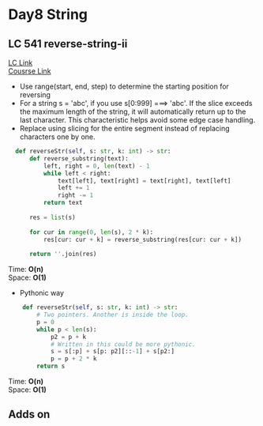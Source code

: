 # Day8 String 

## LC 541 reverse-string-ii
[LC Link](https://leetcode.com/problems/reverse-string-ii/description/)   
[Cousrse Link](https://programmercarl.com/0344.%E5%8F%8D%E8%BD%AC%E5%AD%97%E7%AC%A6%E4%B8%B2.html)
- Use range(start, end, step) to determine the starting position for reversing
- For a string s = 'abc', if you use s[0:999] ===> 'abc'. If the slice exceeds the maximum length of the string, it will automatically return up to the last character. This characteristic helps avoid some edge case handling.
- Replace using slicing for the entire segment instead of replacing characters one by one.

```python
  def reverseStr(self, s: str, k: int) -> str:
      def reverse_substring(text):
          left, right = 0, len(text) - 1
          while left < right:
              text[left], text[right] = text[right], text[left]
              left += 1
              right -= 1
          return text
      
      res = list(s)
  
      for cur in range(0, len(s), 2 * k):
          res[cur: cur + k] = reverse_substring(res[cur: cur + k])
      
      return ''.join(res)
```
Time: **O(n)**   
Space: **O(1)**

- Pythonic way
```python
    def reverseStr(self, s: str, k: int) -> str:
        # Two pointers. Another is inside the loop.
        p = 0
        while p < len(s):
            p2 = p + k
            # Written in this could be more pythonic.
            s = s[:p] + s[p: p2][::-1] + s[p2:] 
            p = p + 2 * k
        return s
```
Time: **O(n)**   
Space: **O(1)**


## Adds on
